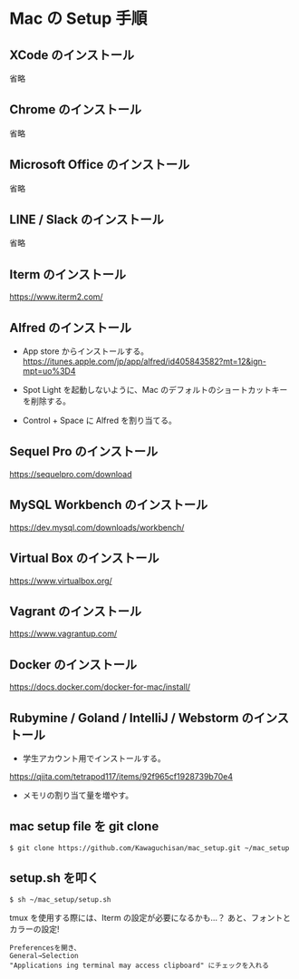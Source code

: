 # Mac の Setup 手順

## XCode のインストール

省略

## Chrome のインストール

省略

## Microsoft Office のインストール

省略

## LINE / Slack のインストール

省略

## Iterm のインストール

https://www.iterm2.com/

## Alfred のインストール

- App store からインストールする。
https://itunes.apple.com/jp/app/alfred/id405843582?mt=12&ign-mpt=uo%3D4

- Spot Light を起動しないように、Mac のデフォルトのショートカットキーを削除する。

- Control + Space に Alfred を割り当てる。

## Sequel Pro のインストール

https://sequelpro.com/download

## MySQL Workbench のインストール

https://dev.mysql.com/downloads/workbench/

## Virtual Box のインストール

https://www.virtualbox.org/

## Vagrant のインストール

https://www.vagrantup.com/

## Docker のインストール

https://docs.docker.com/docker-for-mac/install/

## Rubymine / Goland / IntelliJ / Webstorm のインストール

- 学生アカウント用でインストールする。

https://qiita.com/tetrapod117/items/92f965cf1928739b70e4

- メモリの割り当て量を増やす。

## mac setup file を git clone

`$ git clone https://github.com/Kawaguchisan/mac_setup.git ~/mac_setup`

## setup.sh を叩く

`$ sh ~/mac_setup/setup.sh`

tmux を使用する際には、Iterm の設定が必要になるかも…？
あと、フォントとカラーの設定!
```
Preferencesを開き、 
General→Selection
"Applications ing terminal may access clipboard" にチェックを入れる
```
